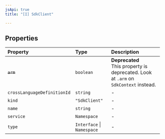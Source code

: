 ```yaml
---
jsApi: true
title: "[I] SdkClient"

---
```

## Properties

| Property | Type | Description |
| :------ | :------ | :------ |
| ~~`arm`~~ | `boolean` | **Deprecated**<br />This property is deprecated. Look at `.arm` on `SdkContext` instead. |
| `crossLanguageDefinitionId` | `string` | - |
| `kind` | `"SdkClient"` | - |
| `name` | `string` | - |
| `service` | `Namespace` | - |
| `type` | `Interface` \| `Namespace` | - |
